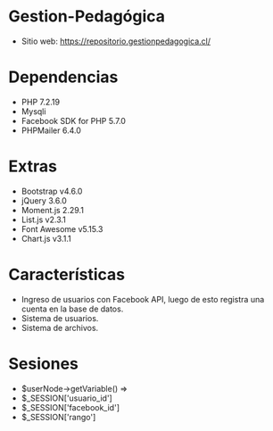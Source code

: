 # Gestion-Pedagógica
- Sitio web: https://repositorio.gestionpedagogica.cl/

# Dependencias
- PHP 7.2.19
- Mysqli
- Facebook SDK for PHP 5.7.0
- PHPMailer 6.4.0

# Extras
- Bootstrap v4.6.0
- jQuery 3.6.0
- Moment.js 2.29.1
- List.js v2.3.1
- Font Awesome v5.15.3
- Chart.js v3.1.1

# Características
- Ingreso de usuarios con Facebook API, luego de esto registra una cuenta en la base de datos.
- Sistema de usuarios.
- Sistema de archivos.

# Sesiones
- $userNode->getVariable() => 
- $_SESSION['usuario_id']
- $_SESSION['facebook_id']
- $_SESSION['rango']
